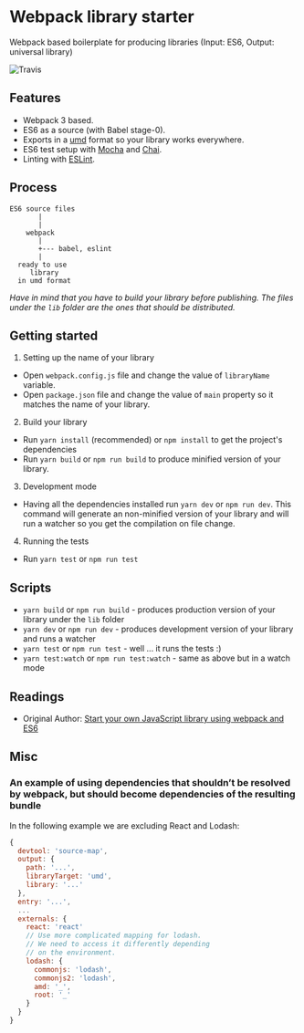 # Webpack library starter

Webpack based boilerplate for producing libraries (Input: ES6, Output: universal library)

![Travis](https://travis-ci.org/prcolaco/webpack-library-starter.svg?branch=master)

## Features

* Webpack 3 based.
* ES6 as a source (with Babel stage-0).
* Exports in a [umd](https://github.com/umdjs/umd) format so your library works everywhere.
* ES6 test setup with [Mocha](http://mochajs.org/) and [Chai](http://chaijs.com/).
* Linting with [ESLint](http://eslint.org/).

## Process

```
ES6 source files
       |
       |
    webpack
       |
       +--- babel, eslint
       |
  ready to use
     library
  in umd format
```

*Have in mind that you have to build your library before publishing. The files under the `lib` folder are the ones that should be distributed.*

## Getting started

1. Setting up the name of your library
  * Open `webpack.config.js` file and change the value of `libraryName` variable.
  * Open `package.json` file and change the value of `main` property so it matches the name of your library.
2. Build your library
  * Run `yarn install` (recommended) or `npm install` to get the project's dependencies
  * Run `yarn build` or `npm run build` to produce minified version of your library.
3. Development mode
  * Having all the dependencies installed run `yarn dev` or `npm run dev`. This command will generate an non-minified version of your library and will run a watcher so you get the compilation on file change.
4. Running the tests
  * Run `yarn test` or `npm run test`

## Scripts

* `yarn build` or `npm run build` - produces production version of your library under the `lib` folder
* `yarn dev` or `npm run dev` - produces development version of your library and runs a watcher
* `yarn test` or `npm run test` - well ... it runs the tests :)
* `yarn test:watch` or `npm run test:watch` - same as above but in a watch mode

## Readings

* Original Author: [Start your own JavaScript library using webpack and ES6](http://krasimirtsonev.com/blog/article/javascript-library-starter-using-webpack-es6)

## Misc

### An example of using dependencies that shouldn’t be resolved by webpack, but should become dependencies of the resulting bundle

In the following example we are excluding React and Lodash:

```js
{
  devtool: 'source-map',
  output: {
    path: '...',
    libraryTarget: 'umd',
    library: '...'
  },
  entry: '...',
  ...
  externals: {
    react: 'react'
    // Use more complicated mapping for lodash.
    // We need to access it differently depending
    // on the environment.
    lodash: {
      commonjs: 'lodash',
      commonjs2: 'lodash',
      amd: '_',
      root: '_'
    }
  }
}
```
